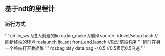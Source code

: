 ## 基于ndt的里程计
### 运行方式
'''
cd lio_ws //进入创建的lio
catkin_make //编译
source ./devel/setup.bash //刷新终端的环境
roslaunch lio_ndt front_end.launch //启动前端程序
'''
同时在另一个终端打开数据集
'''
rosbag play data.bag -r 0.5 //0.5表示0.5倍速
'''
